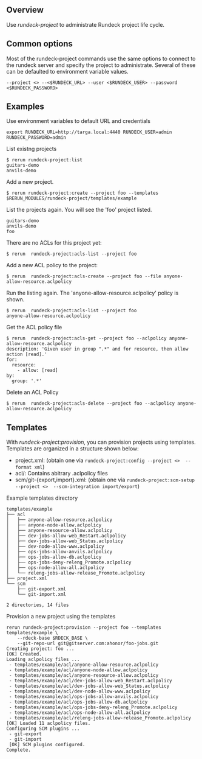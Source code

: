 ## Overview

Use *rundeck-project* to administrate Rundeck project life cycle.

## Common options

Most of the rundeck-project commands use the same options to connect to the rundeck server and specify the project to administrate. Several of these can be defaulted to environment variable values.

	--project <> --<$RUNDECK_URL> --user <$RUNDECK_USER> --password <$RUNDECK_PASSWORD>

## Examples
Use environment variables to default URL and credentials

	export RUNDECK_URL=http://targa.local:4440 RUNDECK_USER=admin RUNDECK_PASSWORD=admin

List existng projects

	$ rerun rundeck-project:list
	guitars-demo
	anvils-demo

Add a new project. 

	$ rerun rundeck-project:create --project foo --templates $RERUN_MODULES/rundeck-project/templates/example


List the projects again. You will see the 'foo' project listed.

	guitars-demo
	anvils-demo
	foo

There are no ACLs for this project yet:

	$ rerun  rundeck-project:acls-list --project foo

Add a new ACL policy to the project:

	$ rerun  rundeck-project:acls-create --project foo --file anyone-allow-resource.aclpolicy

Run the listing again. The 'anyone-allow-resource.aclpolicy' policy is shown.

	$ rerun  rundeck-project:acls-list --project foo
	anyone-allow-resource.aclpolicy

Get the ACL policy file

	$ rerun  rundeck-project:acls-get --project foo --aclpolicy anyone-allow-resource.aclpolicy
	description: 'Given user in group ".*" and for resource, then allow action [read].'
	for:
	  resource:
	    - allow: [read]
	by:
	  group: '.*'

Delete an ACL Policy

	$ rerun  rundeck-project:acls-delete --project foo --aclpolicy anyone-allow-resource.aclpolicy

## Templates

With *rundeck-project:provision*, you can provision projects using templates. Templates are organized in a structure shown below:

* project.xml: (obtain one via `rundeck-project:config --project <>  --format xml`)
* acl/: Contains abitrary .aclpolicy files
* scm/git-{export,import}.xml: (obtain one via `rundeck-project:scm-setup --project <>  --scm-integration import/export`)



Example templates directory

	templates/example
	├── acl
	│   ├── anyone-allow-resource.aclpolicy
	│   ├── anyone-node-allow.aclpolicy
	│   ├── anyone-resource-allow.aclpolicy
	│   ├── dev-jobs-allow-web_Restart.aclpolicy
	│   ├── dev-jobs-allow-web_Status.aclpolicy
	│   ├── dev-node-allow-www.aclpolicy
	│   ├── ops-jobs-allow-anvils.aclpolicy
	│   ├── ops-jobs-allow-db.aclpolicy
	│   ├── ops-jobs-deny-releng_Promote.aclpolicy
	│   ├── ops-node-allow-all.aclpolicy
	│   └── releng-jobs-allow-release_Promote.aclpolicy
	├── project.xml
	└── scm
	    ├── git-export.xml
	    └── git-import.xml

	2 directories, 14 files

Provision a new project using the templates

	rerun rundeck-project:provision --project foo --templates templates/example \
		--rdeck-base $RDECK_BASE \
		--git-repo-url git@gitserver.com:ahonor/foo-jobs.git
	Creating project: foo ...
	[OK] Created.
	Loading aclpolicy files ...
	 - templates/example/acl/anyone-allow-resource.aclpolicy
	 - templates/example/acl/anyone-node-allow.aclpolicy
	 - templates/example/acl/anyone-resource-allow.aclpolicy
	 - templates/example/acl/dev-jobs-allow-web_Restart.aclpolicy
	 - templates/example/acl/dev-jobs-allow-web_Status.aclpolicy
	 - templates/example/acl/dev-node-allow-www.aclpolicy
	 - templates/example/acl/ops-jobs-allow-anvils.aclpolicy
	 - templates/example/acl/ops-jobs-allow-db.aclpolicy
	 - templates/example/acl/ops-jobs-deny-releng_Promote.aclpolicy
	 - templates/example/acl/ops-node-allow-all.aclpolicy
	 - templates/example/acl/releng-jobs-allow-release_Promote.aclpolicy
	[OK] Loaded 11 aclpolicy files.
	Configuring SCM plugins ...	
	 - git-export
	 - git-import
	 [OK] SCM plugins configured.
	Complete.

